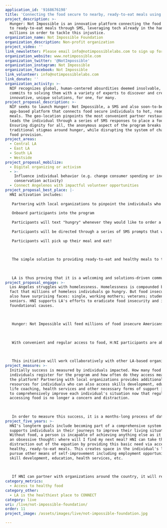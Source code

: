 ```yaml
---
application_id: '9168676198'
title: 'Connecting the food secure to nearby, ready-to-eat meals using SMS'
project_description: >-
  Hunger: Not Impossible is an innovative platform connecting the food Insecure
  to ready-to-eat meals through SMS, leveraging tech already in the hands of
  millions in order to tackle this injustice.
organization_name: Not Impossible Foundation
organization_description: Non-profit organization
project_video: ''
link_newsletter: Please email info@notimpossiblelabs.com to sign up for the newsletter
organization_website: www.notimpossible.com
organization_twitter: '@NotImpossible'
organization_instagram: Not Impossible
organization_facebook: Not Impossible
link_volunteer: info@notimpossiblelabs.com
link_donate: ''
organization_activity: >-
  NIF recognizes global, human-centered absurdities deemed insolvable, then
  commits to solving them with a variety of experts to discover and create
  innovative, unique solutions, for one, for many.
project_proposal_description: >-
  NIF seeks to launch Hunger: Not Impossible, a SMS and also soon-to-be
  app-based platform that connects food secure individuals to hot, ready-to-eat
  meals. The geo-location pinpoints the most convenient partner restaurants then
  leads the individual through a series of SMS responses to place a food order.
  Ensuring dignity for all, the anonymous aspect of the program breaks down
  traditional stigmas around hunger, while disrupting the system of charitable
  food provision.
project_areas:
  - Central LA
  - East LA
  - South LA
  - Westside
project_proposal_mobilize:
  - Digital organizing or activism
  - >-
    Influence individual behavior (e.g. change consumer spending or increase
    conservation activity)
  - Connect Angelenos with impactful volunteer opportunities
project_proposal_best_place: |-
  HNI activation includes:
   
   Partnering with local organizations to pinpoint the individuals who can most benefit from the program.
   
   Onboard participants into the program
   
   Participants will text "hungry" whenever they would like to order a meal (the number of meals / days will depend on budget and scale)
   
   Participants will be directed through a series of SMS prompts that will build a food order at a participating restaurant that is nearby (geo-location technology selects the nearest locations)
   
   Participants will pick up their meal and eat!
   
   
   
   The simple solution to providing ready-to-eat and healthy meals to those struggling with food insecurity proves that Angelenos are concerned about their local communities and strive to discover innovative solutions for them. This program is human-centered and intends to work with a breadth of local organizations in order to provide a comprehensive program of self-development. Rather than be a "hand out" initiative, it is a hand-up approach to creating self-sufficiency in each and every Angeleno.
   
   
   
   LA is thus proving that it is a welcoming and solutions-driven community where each individual is valued and supported in his/her ambitions to lead a healthier, more fulfilling life that allows him/her to become a higher contributing member of the community.
project_proposal_engage: >-
  Los Angeles struggles with homelessness. Homelessness is compounded by the
  fact that millions of homeless individuals go hungry. But food insecurity can
  also have surprising faces: single, working mothers; veterans; students;
  seniors. HNI supports LA's efforts to eradicate food insecurity and its
  foundational causes. 
   
   
   
   Hunger: Not Impossible will feed millions of food insecure Americans by leveraging a ubiquitous technology and mode of communication — cell phones and texting.
   
   
   
   With convenient and regular access to food, H:NI participants are able to reinvest their time into strengthening the foundation of their lives, which ultimately disrupts the perpetual cycle of hunger.
   
   
   
   This initiative will work collaboratively with other LA-based organizations working to end poverty and hunger in LA. Together, they will improve LA's reputation as being the homeless capital of the United States. It will show that Angelenos care about their communities and are actively discovering and utilizing breakthrough approaches to improving everyone's situation.
project_measure: >-
  Initially success is measured by individuals impacted. How many food insecure
  individuals register for the program and how often do they access meals via
  the platform? Partnering with local organizations provides additional
  resources for individuals who can also access skills development, education,
  life coaching, health services and other necessary forms of support in order
  to comprehensively improve each individual's situation now that regularly
  accessing food is no longer a concern and distraction.
   
   
   
   In order to measure this success, it is a months-long process of data tracking--via the ordering platform--of individuals to understand increase in qualitative life components. Surveys provided to all participants at the beginning and end of the program will inform the success of the program.
project_five_years: >-
  HNI's longterm goals include becoming part of a comprehensive system that
  supports individuals in their journeys to improve their living situation.
  Without food, a person is incapable of achieving anything else as it becomes
  an obsessive thought: where will I find my next meal? HNI can take this
  distraction out of the equation by providing this basic need via accessible,
  healthy, ready-to-eat meals. This creates space in the individual's live to
  pursue other means of self-improvement including employment opportunities,
  skill development, education, health services, etc. 
   
   
   
   If HNI can partner with organizations around the country, it will revolutionize the ability of NGOs and their communities to dramatically escalate and accelerate the work of each organization.
category_metrics:
  - Access to healthy food
category_other:
  - LA is the healthiest place to CONNECT
category: live
uri: /live/not-impossible-foundation/
order: 11
project_image: /assets/images/live/not-impossible-foundation.jpg

---
```

